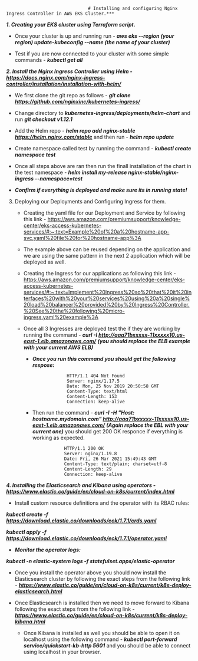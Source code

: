                                   # Installing and configuring Nginx Ingress Controller in AWS EKS Cluster.***
                                 

***1. Creating your EKS cluster using Terraform script.***

   * Once your cluster is up and running run - ***aws eks --region (your region) update-kubeconfig --name (the name of your cluster)***
   
   * Test if you are now connected to your cluster with some simple commands - ***kubectl get all***
   
***2. Install the Nginx Ingress Controller using Helm - https://docs.nginx.com/nginx-ingress-controller/installation/installation-with-helm/***

   * We first clone the git repo as follows - ***git clone https://github.com/nginxinc/kubernetes-ingress/***
   
   * Change directory to ***kubernetes-ingress/deployments/helm-chart*** and run ***git checkout v1.12.1***
   
   * Add the Helm repo - ***helm repo add nginx-stable https://helm.nginx.com/stable*** and then run - ***helm repo update***
   
   * Create namespace called test by running the command - ***kubectl create namespace test***
   
   * Once all steps above are ran then run the finall installation of the chart in the test namespace - ***helm install my-release nginx-stable/nginx-ingress --namespace=test***
   
   * ***Confirm if everything is deployed and make sure its in running state!***
   
3. Deploying our Deployments and Configuring Ingress for them.

   * Creating the yaml file for our Deployment and Service by following this link - https://aws.amazon.com/premiumsupport/knowledge-center/eks-access-kubernetes-services/#:~:text=Example%20of%20a%20hostname-app-svc.yaml%20file%20for%20hostname-app%3A
    
    * The example above can be reused depending on the application and we are using the same pattern in the next 2 application which will be deployed as well.
    
    * Creating the Ingress for our applications as following this link - https://aws.amazon.com/premiumsupport/knowledge-center/eks-access-kubernetes-services/#:~:text=Implement%20Ingress%20so%20that%20it%20interfaces%20with%20your%20services%20using%20a%20single%20load%20balancer%20provided%20by%20Ingress%20Controller.%20See%20the%20following%20micro-ingress.yaml%20example%3A
    
     * Once all 3 Ingresses are deployed test the if they are working by running the command - ***curl -I http://aaa71bxxxxx-11xxxxx10.us-east-1.elb.amazonaws.com/*** ***(you should replace the ELB example with your current AWS ELB)***
     
        * ***Once you run this command you should get the following respose:***
        
                           HTTP/1.1 404 Not Found
                           Server: nginx/1.17.5
                           Date: Mon, 25 Nov 2019 20:50:58 GMT
                           Content-Type: text/html
                           Content-Length: 153
                           Connection: keep-alive
                          
         * Then run the command - ***curl -I -H "Host: hostname.mydomain.com" http://aaa71bxxxxx-11xxxxx10.us-east-1.elb.amazonaws.com/*** ***(Again replace the EBL with your current one)*** you should get 200 OK responce if everything is working as expected.
         
         
                           HTTP/1.1 200 OK
                           Server: nginx/1.19.8
                           Date: Fri, 26 Mar 2021 15:49:43 GMT
                           Content-Type: text/plain; charset=utf-8
                           Content-Length: 29
                           Connection: keep-alive
                                                        
                                                        
***4. Installing the Elasticsearch and Kibana using operators - https://www.elastic.co/guide/en/cloud-on-k8s/current/index.html***

   * Install custom resource definitions and the operator with its RBAC rules:

   ***kubectl create -f https://download.elastic.co/downloads/eck/1.7.1/crds.yaml***
   
   ***kubectl apply -f https://download.elastic.co/downloads/eck/1.7.1/operator.yaml***
   
   * ***Monitor the operator logs:***

   ***kubectl -n elastic-system logs -f statefulset.apps/elastic-operator***
   
   * Once you install the operator above you should now install the Elasticsearch cluster by following the exact steps from the following link - ***https://www.elastic.co/guide/en/cloud-on-k8s/current/k8s-deploy-elasticsearch.html***
   
   * Once Elasticsearch is installed then we need to move forward to Kibana following the exact steps from the following link - ***https://www.elastic.co/guide/en/cloud-on-k8s/current/k8s-deploy-kibana.html***
   
      * Once Kibana is installed as well you should be able to open it on localhost using the following command - ***kubectl port-forward service/quickstart-kb-http 5601*** and you should be able to connect using localhost in your browser.
   
   
   
   
   
   
